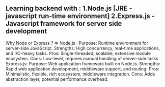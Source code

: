 Learning backend with : 
1.Node.js [JRE - javascript run-time environment] 
2.Express.js - Javascript framework for server side development
----------------------------------------------------------------------------------------------
Why Node or Express ?
=> Node.js : Purpose: Runtime environment for server-side JavaScript.
             Strengths: High concurrency, real-time applications, and I/O-heavy tasks.
             Pros: Single-threaded, scalable, extensive module ecosystem.
             Cons: Low-level, requires manual handling of server-side tasks.
  Express.js:
             Purpose: Web application framework built on Node.js.
             Strengths: Rapid web application development, middleware support, and routing.
             Pros: Minimalistic, flexible, rich ecosystem, middleware integration.
             Cons: Adds abstraction layer, potential performance overhead.
